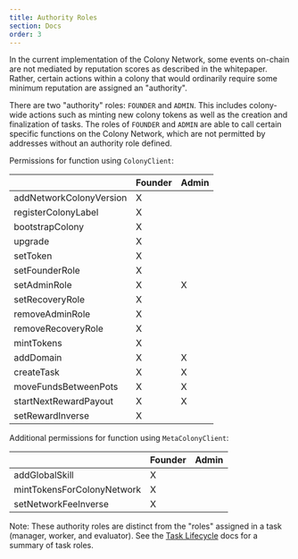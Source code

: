```yaml
---
title: Authority Roles
section: Docs
order: 3
---
```


In the current implementation of the Colony Network, some events on-chain are not mediated by reputation scores as described in the whitepaper. Rather, certain actions within a colony that would ordinarily require some minimum reputation are assigned an "authority".

There are two "authority" roles: `FOUNDER` and `ADMIN`. This includes colony-wide actions such as minting new colony tokens as well as the creation and finalization of tasks. The roles of `FOUNDER` and `ADMIN` are able to call certain specific functions on the Colony Network, which are not permitted by addresses without an authority role defined.

Permissions for function using `ColonyClient`:

|                                   | Founder       | Admin         |
|-----------------------------------|---------------|---------------|
| addNetworkColonyVersion           | X             |               |
| registerColonyLabel               | X             |               |
| bootstrapColony                   | X             |               |
| upgrade                           | X             |               |
| setToken                          | X             |               |
| setFounderRole                    | X             |               |
| setAdminRole                      | X             | X             |
| setRecoveryRole                   | X             |               |
| removeAdminRole                   | X             |               |
| removeRecoveryRole                | X             |               |
| mintTokens                        | X             |               |
| addDomain                         | X             | X             |
| createTask                        | X             | X             |
| moveFundsBetweenPots              | X             | X             |
| startNextRewardPayout             | X             | X             |
| setRewardInverse                  | X             |               |

Additional permissions for function using `MetaColonyClient`:

|                                   | Founder       | Admin         |
|-----------------------------------|---------------|---------------|
| addGlobalSkill                    | X             |               |
| mintTokensForColonyNetwork        | X             |               |
| setNetworkFeeInverse              | X             |               |

Note: These authority roles are distinct from the "roles" assigned in a task (manager, worker, and evaluator). See the [Task Lifecycle](/colonyjs/docs-task-lifecycle/) docs for a summary of task roles.
